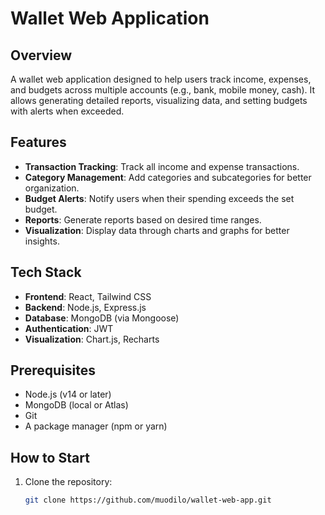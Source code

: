 # Wallet Web Application

## Overview
A wallet web application designed to help users track income, expenses, and budgets across multiple accounts (e.g., bank, mobile money, cash). It allows generating detailed reports, visualizing data, and setting budgets with alerts when exceeded.

## Features
- **Transaction Tracking**: Track all income and expense transactions.
- **Category Management**: Add categories and subcategories for better organization.
- **Budget Alerts**: Notify users when their spending exceeds the set budget.
- **Reports**: Generate reports based on desired time ranges.
- **Visualization**: Display data through charts and graphs for better insights.

## Tech Stack
- **Frontend**: React, Tailwind CSS
- **Backend**: Node.js, Express.js
- **Database**: MongoDB (via Mongoose)
- **Authentication**: JWT
- **Visualization**: Chart.js, Recharts

## Prerequisites
- Node.js (v14 or later)
- MongoDB (local or Atlas)
- Git
- A package manager (npm or yarn)

## How to Start
1. Clone the repository:
   ```bash
   git clone https://github.com/muodilo/wallet-web-app.git
